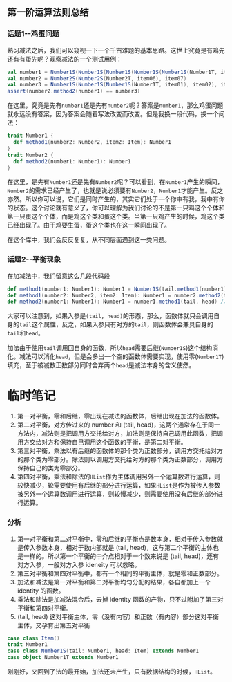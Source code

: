 ## 第一阶运算法则总结
### 话题1--鸡蛋问题
熟习减法之后，我们可以窥视一下一个千古难题的基本思路。这世上究竟是有鸡先还有有蛋先呢？观察减法的一个测试用例：
```scala
val number1 = Number1S(Number1S(Number1S(Number1S(Number1S(Number1T, item01), item02), item03), item04), item05)
val number2 = Number2S(Number2S(Number2T, item06), item07)
val number3 = Number1S(Number1S(Number1S(Number1T, item01), item02), item03)
assert(number2.method2(number1) == number3)
```
在这里，究竟是先有`number1`还是先有`number2`呢？答案是`number1`，那么鸡蛋问题就永远没有答案，因为答案会随着写法改变而改变。但是我换一段代码，换一个问法：
```scala
trait Number1 {
  def method1(number2: Number2, item2: Item): Number1
}
trait Number2 {
  def method2(number1: Number1): Number1
}
```
在这里，是先有`Number1`还是先有`Number2`呢？可以看到，在`Number1`产生的瞬间，`Number2`的需求已经产生了，也就是说必须要有`Number2`，`Number1`才能产生。反之亦然。所以你可以说，它们是同时产生的，其实它们处于一个你中有我，我中有你的状态。这个讨论就有意义了，你可以理解为我们讨论的不是第一只鸡这个个体和第一只蛋这个个体，而是鸡这个类和蛋这个类。当第一只鸡产生的时候，鸡这个类已经出现了。由于鸡要生蛋，蛋这个类也在这一瞬间出现了。

在这个库中，我们会反反复复，从不同层面遇到这一类问题。

### 话题2--平衡现象
在加减法中，我们留意这么几段代码段
```scala
def method1(number1: Number1): Number1 = Number1S(tail.method1(number1), head) // 加数正数部分
def method1(number2: Number2, item2: Item): Number1 = number2.method2(tail) // 被减数正数部分
def method2(number1: Number1): Number1 = number1.method1(tail, head) // 减数正数部分
```
大家可以注意到，如果入参是`(tail, head)`的形态，那么，函数体就只会调用自身的`tail`这个属性，反之，如果入参只有对方的`tail`，则函数体会兼具自身的`tail`和`head`。

加法由于使用`tail`调用回自身的函数，所以`head`需要后继(`Number1S`)这个结构消化。减法可以消化`head`，但是会多出一个空的函数体需要实现，使用零(`Number1T`)填充，至于被减数正数部分同时舍弃两个`head`是减法本身的含义使然。

# 临时笔记
1. 第一对平衡，零和后继，零出现在减法的函数体，后继出现在加法的函数体。
1. 第二对平衡，对方传过来的 number 和 (tail, head)，这两个通常存在于同一方法内，减法则是把调用方交托给对方，加法则是保持自己调用此函数，把调用方交给对方和保持自己调用这个函数的平衡，是第二对平衡。
1. 第三对平衡，乘法以有后继的函数体的那个类为正数部分，调用方交托给对方的那个类为零部分。除法则以调用方交托给对方的那个类为正数部分，调用方保持自己的类为零部分。
1. 第四对平衡，乘法和除法的`HList`作为主体调用另外一个运算数进行运算，则较快减少，轮需要使用有后继的部分进行运算，如果`HList`是作为被传入参数被另外一个运算数调用进行运算，则较慢减少，则需要使用没有后继的部分进行运算。

### 分析
1. 第一对平衡和第二对平衡中，零和后继的平衡点是数本身，相对于传入参数就是传入参数本身，相对于数内部就是 (tail, head)，这与第二个平衡的主体也是一样的。所以第一个平衡的中介点相对于一个数来说是 (tail, head)，还有对方入参，一般对方入参 ideneity 可以忽略。
1. 第三对平衡和第四对平衡中，都有一个相同的平衡主体，就是零和正数部分。
1. 加法和减法是第一对平衡和第二对平衡均匀分配的结果，各自都加上一个 identity 的函数。
1. 乘法和除法是加减法混合后，去掉 identity 函数的产物，只不过附加了第三对平衡和第四对平衡。
1. (tail, head) 这对平衡主体，零（没有内容）和正数（有内容）部分这对平衡主体，又孕育出第五对平衡
```scala
case class Item()
trait Number1
case class Number1S(tail: Number1, head: Item) extends Number1
case object Number1T extends Number1
```
刚刚好，又回到了法的最开始，加法还未产生，只有数据结构的时候，`HList`。
